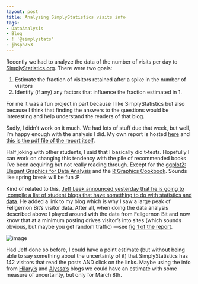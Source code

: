 ```yaml
---
layout: post
title: Analyzing SimplyStatistics visits info
tags:
- DataAnalysis
- Blog
- ! '@simplystats'
- jhsph753
---
```

<p>Recently we had to analyze the data of the number of visits per day to <a href="http://simplystatistics.org/">SimplyStatistics.org</a>. There were two goals:</p>
<ol><li>Estimate the fraction of visitors retained after a spike in the number of visitors</li>
<li>Identify (if any) any factors that influence the fraction estimated in 1.</li>
</ol><p>For me it was a fun project in part because I like SimplyStatistics but also because I think that finding the answers to the questions would be interesting and help understand the readers of that blog.</p>
<p>Sadly, I didn&#8217;t work on it much. We had lots of stuff due that week, but well, I&#8217;m happy enough with the analysis I did. My own report is hosted <a href="https://github.com/lcolladotor/lcollado753/tree/master/hw/data-analysis-02">here</a> and <a href="https://github.com/lcolladotor/lcollado753/blob/master/hw/data-analysis-02/report/data_02_lcollado.pdf" target="_blank">this is the pdf file of the report itself</a>.</p>
<p>Half joking with other students, I said that I basically did t-tests. Hopefully I can work on changing this tendency with the pile of recommended books I&#8217;ve been acquiring but not really reading through. Except for the <a href="http://bit.ly/13MyHwt">ggplot2: Elegant Graphics for Data Analysis</a> and the <a href="http://oreil.ly/Yk8xtl">R Graphics Cookbook</a>. Sounds like spring break will be fun :P</p>

<p>Kind of related to this, <a href="http://bit.ly/13MypWw">Jeff Leek announced yesterday that he is going to  compile a list of student blogs that have something to do with statistics and data</a>. He added a link to my blog which is why I saw a large peak of Fellgernon Bit&#8217;s visitor data. After all, when doing the data analysis described above I played around with the data from Fellgernon Bit and now know that at a minimum posting drives visitor&#8217;s into sites (which sounds obvious, but maybe you get random traffic) —see <a href="https://github.com/lcolladotor/lcollado753/blob/master/hw/data-analysis-02/report/data_02_lcollado.pdf">fig 1 of the report</a>.</p>
<p><img alt="image" src="http://media.tumblr.com/f5ce3511fb8d6899a613e348a846dcc8/tumblr_inline_mjf4iavs4A1qz4rgp.png"/></p>

<p>Had Jeff done so before, I could have a point estimate (but without being able to say something about the uncertainty of it) that SimplyStatistics has 142 visitors that read the posts AND click on the links. Maybe using the info from <a href="http://bit.ly/12vVmbp">Hilary&#8217;s</a> and <a href="http://bit.ly/13MyyZS">Alyssa&#8217;s</a> blogs we could have an estimate with some measure of uncertainty, but only for March 8th.</p>
